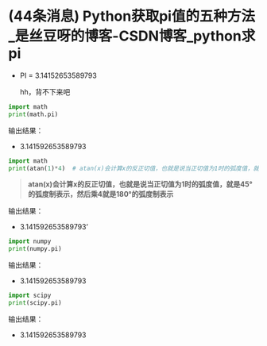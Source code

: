 # (44条消息) Python获取pi值的五种方法\_是丝豆呀的博客-CSDN博客\_python求pi

-   PI = 3.14152653589793 &#x20;

    hh，背不下来吧

```python
import math
print(math.pi)

```

输出结果：

-   3.141592653589793

```python
import math
print(atan(1)*4)  # atan(x)会计算x的反正切值，也就是说当正切值为1时的弧度值，就是45°的弧度制表示，然后乘4就是180°的弧度制表示

```

> **atan(x)会计算x的反正切值，也就是说当正切值为1时的弧度值，就是45°的弧度制表示，然后乘4就是180°的弧度制表示**

输出结果：

-   3.141592653589793’

```python
import numpy
print(numpy.pi)

```

输出结果：

-   3.141592653589793

```python
import scipy
print(scipy.pi)

```

输出结果：

-   3.141592653589793
